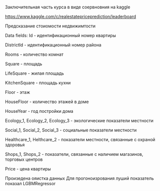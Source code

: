 Заключительная часть курса в виде соервновния на kaggle

https://www.kaggle.com/c/realestatepriceprediction/leaderboard

Предсказание стоиомости недвижимтости

Data fields:
Id - идентификационный номер квартиры

DistrictId - идентификационный номер района

Rooms - количество комнат

Square - площадь

LifeSquare - жилая площадь

KitchenSquare - площадь кухни

Floor - этаж

HouseFloor - количество этажей в доме

HouseYear - год постройки дома

Ecology_1, Ecology_2, Ecology_3 - экологические показатели местности

Social_1, Social_2, Social_3 - социальные показатели местности

Healthcare_1, Helthcare_2 - показатели местности, связанные с охраной здоровья

Shops_1, Shops_2 - показатели, связанные с наличием магазинов, торговых центров

Price - цена квартиры

Произедена ояистка данных
Для прогоноизрования луший показатель показал  LGBMRegressor